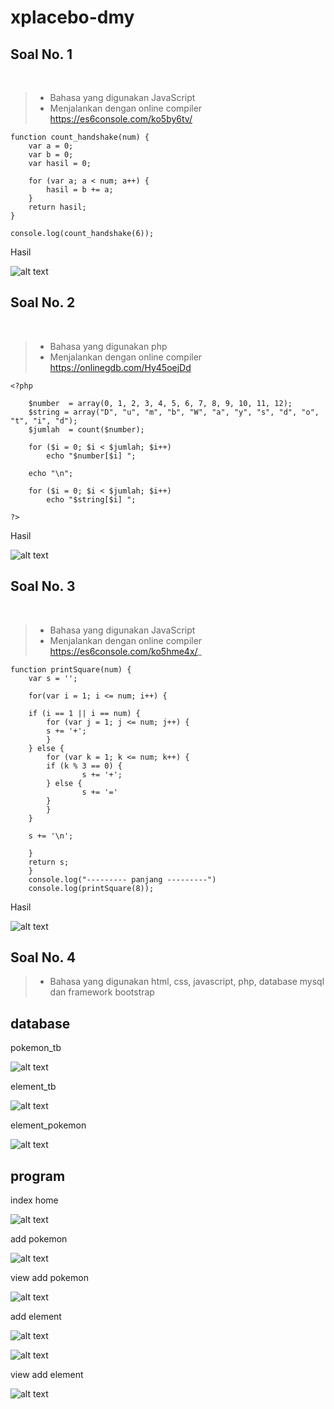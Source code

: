 # xplacebo-dmy
## Soal No. 1
<br/>

> * Bahasa yang digunakan JavaScript
> * Menjalankan dengan online compiler https://es6console.com/ko5by6tv/

	function count_handshake(num) {
        var a = 0;
        var b = 0;
        var hasil = 0;

        for (var a; a < num; a++) {
            hasil = b += a;
        }
        return hasil;   
    }

    console.log(count_handshake(6));
    
<p>Hasil</p>

![alt text](https://github.com/xplacebo/xplacebo-dmy/blob/main/screenshot/soal%201.png)

## Soal No. 2
<br />

> * Bahasa yang digunakan php
> * Menjalankan dengan online compiler https://onlinegdb.com/Hy45oejDd

	<?php

        $number  = array(0, 1, 2, 3, 4, 5, 6, 7, 8, 9, 10, 11, 12);
        $string = array("D", "u", "m", "b", "W", "a", "y", "s", "d", "o", "t", "i", "d");
        $jumlah  = count($number);

        for ($i = 0; $i < $jumlah; $i++)
            echo "$number[$i] ";

        echo "\n";

        for ($i = 0; $i < $jumlah; $i++)
            echo "$string[$i] ";

    ?>
    
<p>Hasil</p>

![alt text](https://github.com/xplacebo/xplacebo-dmy/blob/main/screenshot/soal%202.png)


## Soal No. 3
<br />

> * Bahasa yang digunakan JavaScript
> * Menjalankan dengan online compiler https://es6console.com/ko5hme4x/_

	function printSquare(num) {
        var s = '';

        for(var i = 1; i <= num; i++) {

        if (i == 1 || i == num) {
            for (var j = 1; j <= num; j++) {
            s += '+';
            }
        } else {
            for (var k = 1; k <= num; k++) {
            if (k % 3 == 0) {
                    s += '+';
            } else {
                    s += '='
            }
            }
        }

        s += '\n';

        }
        return s;
        }
        console.log("--------- panjang ---------")
        console.log(printSquare(8));

    
<p>Hasil</p>

![alt text](https://github.com/xplacebo/xplacebo-dmy/blob/main/screenshot/soal%203.png)


## Soal No. 4
> * Bahasa yang digunakan html, css, javascript, php, database mysql dan framework bootstrap

## database

pokemon_tb

![alt text](https://github.com/xplacebo/xplacebo-dmy/blob/main/4a/pokemon_tb.png)


element_tb

![alt text](https://github.com/xplacebo/xplacebo-dmy/blob/main/4a/element_tb.png)

element_pokemon

![alt text](https://github.com/xplacebo/xplacebo-dmy/blob/main/4a/element_pokemon.png)


## program

index home

![alt text](https://github.com/xplacebo/xplacebo-dmy/blob/main/4b/ss/index.png)

add pokemon

![alt text](https://github.com/xplacebo/xplacebo-dmy/blob/main/4b/ss/pokemon.png)

view add pokemon

![alt text](https://github.com/xplacebo/xplacebo-dmy/blob/main/4b/ss/view%20add%20pokemon.png)

add element

![alt text](https://github.com/xplacebo/xplacebo-dmy/blob/main/4b/ss/add%20element.png)

![alt text](https://github.com/xplacebo/xplacebo-dmy/blob/main/4b/ss/add%20element%202.png)

view add element

![alt text](https://github.com/xplacebo/xplacebo-dmy/blob/main/4b/ss/add%20element%20coba.png)

